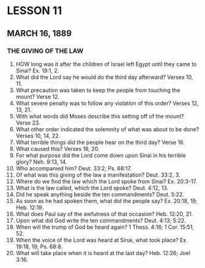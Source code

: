 # LESSON 11
## MARCH 16, 1889

### THE GIVING OF THE LAW

1. HOW long was it after the children of Israel left Egypt until they came to Sinai? Ex. 19:1, 2.
2. What did the Lord say he would do the third day afterward? Verses 10, 11.
3. What precaution was taken to keep the people from touching the mount? Verse 12.
4. What severe penalty was to follow any violation of this order? Verses 12, 13, 21.
5. With what words did Moses describe this setting off of the mount? Verse 23.
6. What other order indicated the solemnity of what was about to be done? Verses 10, 14, 22.
7. What terrible things did the people hear on the third day? Verse 16.
8. What caused this? Verses 18, 20.
9. For what purpose did the Lord come down upon Sinai in his terrible glory? Neh. 9:13, 14.
10. Who accompanied him? Deut. 33:2; Ps. 68:17.
11. Of what was this giving of the law a manifestation? Deut. 33:2, 3.
12. Where do we find the law which the Lord spoke from Sinai? Ex. 20:3-17.
13. What is the law called, which the Lord spoke? Deut. 4:12, 13.
14. Did he speak anything beside the ten commandments? Deut. 5:22.
15. As soon as he had spoken them, what did the people say? Ex. 20:18, 19; Heb. 12:19.
16. What does Paul say of the awfulness of that occasion? Heb. 12:20, 21.
17. Upon what did God write the ten commandments? Deut. 4:13; 5:22.
18. When will the trump of God be heard again? 1 Thess. 4:16; 1 Cor. 15:51, 52.
19. When the voice of the Lord was heard at Sinai, what took place? Ex. 19:18, 19; Ps. 68:8.
20. What will take place when it is heard at the last day? Heb. 12:26; Joel 3:16.